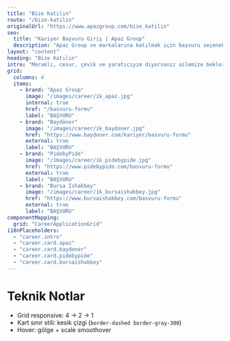 ```yaml
---
title: "Bize Katılın"
route: "/bize-katilin"
originalUrl: "https://www.apazgroup.com/bize_katilin"
seo:
  title: "Kariyer Başvuru Giriş | Apaz Group"
  description: "Apaz Group ve markalarına katılmak için başvuru seçenekleri."
layout: "content"
heading: "Bize Katılın"
intro: "Meraklı, cesur, çevik ve yaratıcıyım diyorsanız ailemize bekleriz."
grid:
  columns: 4
  items:
    - brand: "Apaz Group"
      image: "/images/career/ik_apaz.jpg"
      internal: true
      href: "/basvuru-formu"
      label: "BAŞVURU"
    - brand: "Baydöner"
      image: "/images/career/ik_baydoner.jpg"
      href: "https://www.baydoner.com/kariyer/basvuru-formu"
      external: true
      label: "BAŞVURU"
    - brand: "PidebyPide"
      image: "/images/career/ik_pidebypide.jpg"
      href: "https://www.pidebypide.com/basvuru-formu"
      external: true
      label: "BAŞVURU"
    - brand: "Bursa İshakbey"
      image: "/images/career/ik_bursaishakbey.jpg"
      href: "https://www.bursaishakbey.com/basvuru-formu"
      external: true
      label: "BAŞVURU"
componentMapping:
  grid: "CareerApplicationGrid"
i18nPlaceholders:
  - "career.intro"
  - "career.card.apaz"
  - "career.card.baydoner"
  - "career.card.pidebypide"
  - "career.card.bursaishakbey"
---
```

# Teknik Notlar

- Grid responsive: 4 -> 2 -> 1
- Kart sınır stili: kesik çizgi (`border-dashed border-gray-300`)
- Hover: gölge + scale smoothover